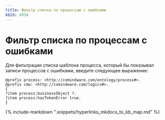 ```yaml
---
title: Фильтр списка по процессам с ошибками
kbId: 4934
---
```


# Фильтр списка по процессам с ошибками

Для фильтрации списка шаблона процесса, который бы показывал записи процессов с ошибками, введите следующее выражение:

```
@prefix process: <http://comindware.com/ontology/process#>.
@prefix cmw: <http://comindware.com/logics#>.
{
?item process:businessObject ?.
?item process:hasTokenError true.
}
```

{% include-markdown ".snippets/hyperlinks_mkdocs_to_kb_map.md" %}
